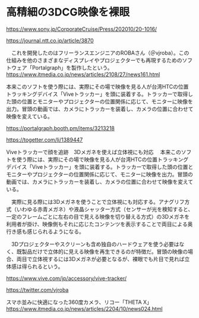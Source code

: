 # 高精細の3DCG映像を裸眼
https://www.sony.jp/CorporateCruise/Press/202010/20-1016/


https://journal.ntt.co.jp/article/3870


　これを開発したのはフリーランスエンジニアのROBAさん（＠vjroba）。この仕組みを他のさまざまなディスプレイやプロジェクターでも再現するためのソフトウェア「Portalgraph」を製作したという。
 https://www.itmedia.co.jp/news/articles/2108/27/news161.html


本来このソフトを使う際には、実際にその場で映像を見る人が台湾HTCの位置トラッキングデバイス「Viveトラッカー」を頭に装着する。トラッカーで取得した頭の位置とモニターやプロジェクターの位置関係に応じて、モニターに映像を出力。冒頭の動画では、カメラにトラッカーを装着し、カメラの位置に合わせて映像を変えている。


https://portalgraph.booth.pm/items/3213218

https://togetter.com/li/1389447


Viveトラッカーで顔を追跡　3Dメガネを使えば立体視にも対応
　本来このソフトを使う際には、実際にその場で映像を見る人が台湾HTCの位置トラッキングデバイス「Viveトラッカー」を頭に装着する。トラッカーで取得した頭の位置とモニターやプロジェクターの位置関係に応じて、モニターに映像を出力。冒頭の動画では、カメラにトラッカーを装着し、カメラの位置に合わせて映像を変えている。

　実際に見る際には3Dメガネを使うことで立体視にも対応する。アナグリフ方式（いわゆる赤青メガネ）や液晶シャッター方式（センサーが光を検知すると、一定のフレームごとに左右の目で見える映像を切り替える方式）の3Dメガネを利用者が掛け、映像側もそれに応じたコンテンツを表示することで両目による奥行き感も感じられるようになる。

　3Dプロジェクターやスクリーンも含め独自のハードウェアを使う必要はなく、既製品だけで立体的に見える映像を再生できるのが特徴だ。冒頭の映像の場合、両目で立体視するには3Dメガネが必要となるが、裸眼でも片目で見れば立体感は得られるという。
 
 
 https://www.vive.com/jp/accessory/vive-tracker/
 
 https://twitter.com/vjroba
 
 スマホ並みに快適になった360度カメラ、リコー「THETA X」
 https://www.itmedia.co.jp/news/articles/2204/10/news024.html
